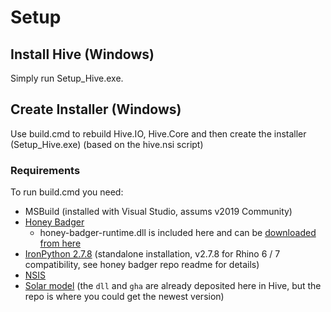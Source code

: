 # Setup

## Install Hive (Windows)

Simply run Setup_Hive.exe.

## Create Installer (Windows)

Use build.cmd to rebuild Hive.IO, Hive.Core and then create the installer (Setup_Hive.exe) (based on the hive.nsi script)

### Requirements

To run build.cmd you need:

- MSBuild (installed with Visual Studio, assums v2019 Community)
- [Honey Badger](https://github.com/architecture-building-systems/honey-badger)
  - honey-badger-runtime.dll is included here and can be [downloaded from here](https://github.com/architecture-building-systems/honey-badger/blob/master/honey-badger-runtime/bin/honey-badger-runtime.dll)
- [IronPython 2.7.8](https://github.com/IronLanguages/ironpython2/releases/tag/ipy-2.7.8) (standalone installation, v2.7.8 for Rhino 6 / 7 compatibility, see honey badger repo readme for details)
- [NSIS](https://nsis.sourceforge.io/Download)
- [Solar model](https://github.com/christophwaibel/GH_Solar_V2) (the `dll` and `gha` are already deposited here in Hive, but the repo is where you could get the newest version)
